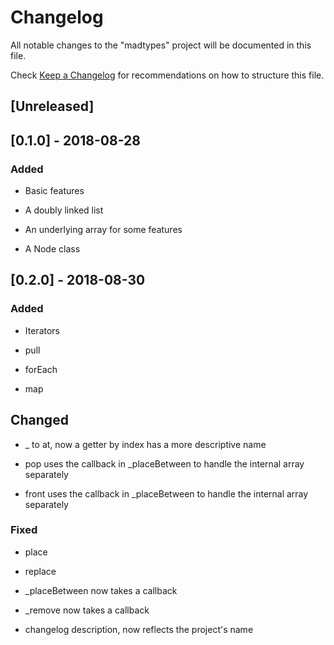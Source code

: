 # Changelog

All notable changes to the "madtypes" project will be documented in this file.

Check [Keep a Changelog](http://keepachangelog.com/) for recommendations on how to structure this file.

## [Unreleased]

## [0.1.0] - 2018-08-28

### Added

- Basic features

- A doubly linked list

- An underlying array for some features

- A Node class

## [0.2.0] - 2018-08-30

### Added

- Iterators

- pull

- forEach

- map

## Changed

- _ to at, now a getter by index has a more descriptive name

- pop uses the callback in _placeBetween to handle the internal array separately

- front uses the callback in _placeBetween to handle the internal array separately

### Fixed

- place

- replace

- _placeBetween now takes a callback

- _remove now takes a callback

- changelog description, now reflects the project's name
